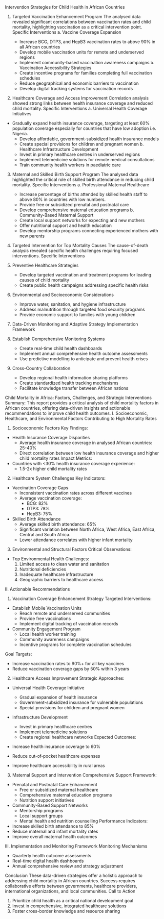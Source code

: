 Intervention Strategies for Child Health in African Countries
1. Targeted Vaccination Enhancement Program
The analysed data revealed significant correlations between vaccination rates and child mortality, highlighting vaccination as a critical intervention point.
Specific Interventions
a. Vaccine Coverage Expansion
   - Increase BCG, DTP3, and HepB3 vaccination rates to above 90% in all African countries
   - Develop mobile vaccination units for remote and underserved regions
   - Implement community-based vaccination awareness campaigns
b. Vaccination Accessibility Strategies
   - Create incentive programs for families completing full vaccination schedules
   - Reduce geographical and economic barriers to vaccination
   - Develop digital tracking systems for vaccination records

2. Healthcare Coverage and Access Improvement
Correlation analysis showed strong links between health insurance coverage and reduced child mortality.
Specific Interventions
a. Universal Health Coverage Initiatives
- Gradually expand health insurance coverage, targeting at least 60% population coverage especially for countries that have low adoption i.e. Nigeria.
   - Develop affordable, government-subsidized health insurance models
   - Create special provisions for children and pregnant women
b. Healthcare Infrastructure Development
   - Invest in primary healthcare centres in underserved regions
   - Implement telemedicine solutions for remote medical consultations
   - Train community health workers in paediatric care

3. Maternal and Skilled Birth Support Program
The analysed data highlighted the critical role of skilled birth attendance in reducing child mortality.
Specific Interventions
a. Professional Maternal Healthcare
   - Increase percentage of births attended by skilled health staff to above 80% in countries with low numbers. 
   - Provide free or subsidized prenatal and postnatal care
   - Develop comprehensive maternal education programs
b. Community-Based Maternal Support
   - Create local support networks for expecting and new mothers
   - Offer nutritional support and health education
   - Develop mentorship programs connecting experienced mothers with new parents

4. Targeted Intervention for Top Mortality Causes
The cause-of-death analysis revealed specific health challenges requiring focused interventions.
Specific Interventions
1. Preventive Healthcare Strategies
   - Develop targeted vaccination and treatment programs for leading causes of child mortality
   - Create public health campaigns addressing specific health risks

2. Environmental and Socioeconomic Considerations
   - Improve water, sanitation, and hygiene infrastructure
   - Address malnutrition through targeted food security programs
   - Provide economic support to families with young children

5. Data-Driven Monitoring and Adaptive Strategy
Implementation Framework
1. Establish Comprehensive Monitoring Systems
   - Create real-time child health dashboards
   - Implement annual comprehensive health outcome assessments
   - Use predictive modelling to anticipate and prevent health crises

2. Cross-Country Collaboration
   - Develop regional health information sharing platforms
   - Create standardized health tracking mechanisms
   - Facilitate knowledge transfer between African nations

Child Mortality in Africa: Factors, Challenges, and Strategic Interventions
Summary:
This report provides a critical analysis of child mortality factors in African countries, offering data-driven insights and actionable recommendations to improve child health outcomes.
I. Socioeconomic, Healthcare, and Environmental Factors Contributing to High Mortality Rates
1. Socioeconomic Factors
Key Findings:
- Health Insurance Coverage Disparities
  * Average health insurance coverage in analysed African countries: 25-40%
  * Direct correlation between low health insurance coverage and higher child mortality rates
Impact Metrics:
- Countries with <30% health insurance coverage experience:
  * 1.5-2x higher child mortality rates
2. Healthcare System Challenges
Key Indicators:
- Vaccination Coverage Gaps
  * Inconsistent vaccination rates across different vaccines
  * Average vaccination coverage:
    - BCG: 82%
    - DTP3: 78%
    - HepB3: 75%
- Skilled Birth Attendance
  * Average skilled birth attendance: 65%
  * Significant variation between North Africa, West Africa, East Africa, Central and South Africa.
  * Lower attendance correlates with higher infant mortality
3. Environmental and Structural Factors
Critical Observations:
- Top Environmental Health Challenges:
  1. Limited access to clean water and sanitation
  2. Nutritional deficiencies
  3. Inadequate healthcare infrastructure
  4. Geographic barriers to healthcare access

II. Actionable Recommendations
1. Vaccination Coverage Enhancement Strategy
Targeted Interventions:
- Establish Mobile Vaccination Units
  * Reach remote and underserved communities
  * Provide free vaccinations
  * Implement digital tracking of vaccination records
- Community Engagement Program
  * Local health worker training
  * Community awareness campaigns
  * Incentive programs for complete vaccination schedules

Goal Targets:
- Increase vaccination rates to 90%+ for all key vaccines
- Reduce vaccination coverage gaps by 50% within 3 years

2. Healthcare Access Improvement
Strategic Approaches:
- Universal Health Coverage Initiative
  * Gradual expansion of health insurance
  * Government-subsidized insurance for vulnerable populations
  * Special provisions for children and pregnant women

- Infrastructure Development
  * Invest in primary healthcare centres
  * Implement telemedicine solutions
  * Create regional healthcare networks
Expected Outcomes:
- Increase health insurance coverage to 60%
- Reduce out-of-pocket healthcare expenses
- Improve healthcare accessibility in rural areas
3. Maternal Support and Intervention
Comprehensive Support Framework:
- Prenatal and Postnatal Care Enhancement
  * Free or subsidized maternal healthcare
  * Comprehensive maternal education programs
  * Nutrition support initiatives
- Community-Based Support Networks
  * Mentorship programs
  * Local support groups
  * Mental health and nutrition counselling
Performance Indicators:
- Increase skilled birth attendance to 85%
- Reduce maternal and infant mortality rates
- Improve overall maternal health outcomes

III. Implementation and Monitoring Framework
Monitoring Mechanisms
- Quarterly health outcome assessments
- Real-time digital health dashboards
- Annual comprehensive review and strategy adjustment


Conclusion
These data-driven strategies offer a holistic approach to addressing child mortality in African countries. Success requires collaborative efforts between governments, healthcare providers, international organizations, and local communities.
Call to Action
1. Prioritize child health as a critical national development goal
2. Invest in comprehensive, integrated healthcare solutions
3. Foster cross-border knowledge and resource sharing
